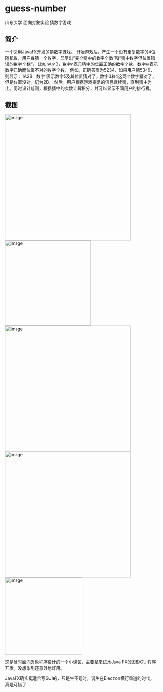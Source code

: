 # guess-number
山东大学 面向对象实验 猜数字游戏

## 简介
一个采用JavaFX开发的猜数字游戏。
开始游戏后，产生一个没有重复数字的4位随机数，用户每猜一个数字，显示出“完全猜中的数字个数”和“猜中数字但位置错误的数字个数”，
比如nAmB，数字n表示猜中的位置正确的数字个数，数字m表示数字正确而位置不对的数字个数。
例如，正确答案为5234，如果用户猜5346，则显示：1A2B，数字1表示数字5及其位置猜对了，数字3和4这两个数字猜对了，但是位置没对，记为2B。
然后，用户根据游戏提示的信息继续猜，直到猜中为止。同时设计规则，根据猜中的次数计算积分，并可以显示不同用户的排行榜。

## 截图
<img width="415" alt="image" src="https://user-images.githubusercontent.com/53299146/167262892-43338b50-4748-4bd0-bcd2-3e1de364038b.png">
<img width="282" alt="image" src="https://user-images.githubusercontent.com/53299146/167262895-f270732e-c120-455f-aa59-2314f29c33b9.png">
<img width="415" alt="image" src="https://user-images.githubusercontent.com/53299146/167262901-b5cc657b-dc07-46a7-90c2-1fc6842f5075.png">
<img width="415" alt="image" src="https://user-images.githubusercontent.com/53299146/167262913-fadb82ff-2bb3-4f80-bca5-7615452d0248.png">
<img width="255" alt="image" src="https://user-images.githubusercontent.com/53299146/167262904-f9701fc9-dfe9-47b9-9013-fa1320b2d087.png">

这是当时面向对象程序设计的一个小课设，主要拿来试水Java FX的图形GUI程序开发，没想象到还意外地好用。

JavaFX确实挺适合写GUI的，只是生不逢时，诞生在Electron横行霸道的时代，真是可惜了
